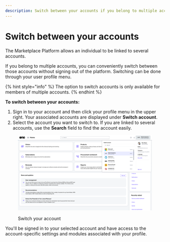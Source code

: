 ```yaml
---
description: Switch between your accounts if you belong to multiple accounts.
---
```


# Switch between your accounts

The Marketplace Platform allows an individual to be linked to several accounts.&#x20;

If you belong to multiple accounts, you can conveniently switch between those accounts without signing out of the platform. Switching can be done through your user profile menu.

{% hint style="info" %}
The option to switch accounts is only available for members of multiple accounts.
{% endhint %}

**To switch between your accounts:**

1. Sign in to your account and then click your profile menu in the upper right. Your associated accounts are displayed under **Switch account**.
2. Select the account you want to switch to. If you are linked to several accounts, use the **Search** field to find the account easily.&#x20;

<figure><img src="../../../.gitbook/assets/image (31).png" alt=""><figcaption><p>Switch your account</p></figcaption></figure>

You'll be signed in to your selected account and have access to the account-specific settings and modules associated with your profile.&#x20;
